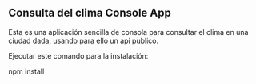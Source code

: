 ## Consulta del clima Console App

Esta es una aplicación sencilla de consola para consultar el clima en una ciudad dada, usando para ello un api publico.

Ejecutar este comando para la instalación:

npm install
